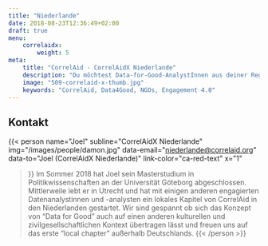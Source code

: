 ```yaml
---
title: "Niederlande"
date: 2018-08-23T12:36:49+02:00
draft: true
menu: 
    correlaidx:
        weight: 5
meta:
    title: "CorrelAid - CorrelAidX Niederlande"
    description: "Du möchtest Data-for-Good-AnalystInnen aus deiner Region kennenlernen, und zusammen Daten für den guten Zweck nutzen? Mit CorrelAidX bringen wir Data for Good in deine Stadt!"
    image: "509-correlaid-x-thumb.jpg"
    keywords: "CorrelAid, Data4Good, NGOs, Engagement 4.0"
---
```


## Kontakt

{{< person 
    name="Joel"
    subline="CorrelAidX Niederlande"
    img="/images/people/damon.jpg"
    data-email="niederlande@correlaid.org"
    data-to="Joel (CorrelAidX Niederlande)"
    link-color="ca-red-text"
    x="1"
>}}
Im Sommer 2018 hat Joel sein Masterstudium in Politikwissenschaften an der Universität Göteborg abgeschlossen. Mittlerweile lebt er in Utrecht und hat mit einigen anderen engagierten Datenanalystinnen und -analysten ein lokales Kapitel von CorrelAid in den Niederlanden gestartet. Wir sind gespannt ob sich das Konzept von “Data for Good” auch auf einen anderen kulturellen und zivilgesellschaftlichen Kontext übertragen lässt und freuen uns auf das erste “local chapter” außerhalb Deutschlands.
{{< /person >}}